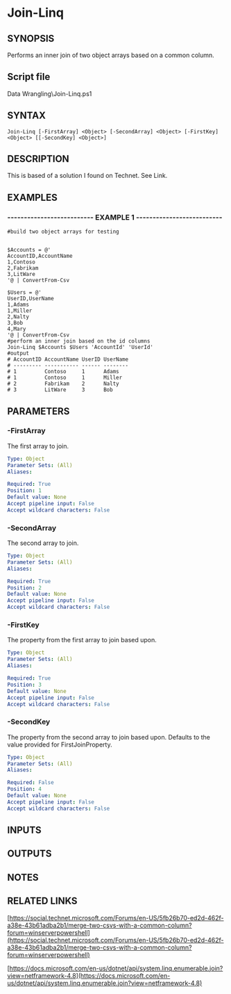 # Join-Linq

## SYNOPSIS
Performs an inner join of two object arrays based on a common column.

## Script file
Data Wrangling\Join-Linq.ps1

## SYNTAX

```
Join-Linq [-FirstArray] <Object> [-SecondArray] <Object> [-FirstKey] <Object> [[-SecondKey] <Object>]
```

## DESCRIPTION
This is based of a solution I found on Technet.
See Link.

## EXAMPLES

### -------------------------- EXAMPLE 1 --------------------------
```
#build two object arrays for testing


$Accounts = @'
AccountID,AccountName
1,Contoso
2,Fabrikam
3,LitWare
'@ | ConvertFrom-Csv

$Users = @'
UserID,UserName
1,Adams
1,Miller
2,Nalty
3,Bob
4,Mary
'@ | ConvertFrom-Csv
#perform an inner join based on the id columns
Join-Linq $Accounts $Users 'AccountId' 'UserId'
#output
# AccountID AccountName UserID UserName
# --------- ----------- ------ --------
# 1         Contoso     1      Adams   
# 1         Contoso     1      Miller
# 2         Fabrikam    2      Nalty   
# 3         LitWare     3      Bob
```
## PARAMETERS

### -FirstArray
The first array to join.

```yaml
Type: Object
Parameter Sets: (All)
Aliases: 

Required: True
Position: 1
Default value: None
Accept pipeline input: False
Accept wildcard characters: False
```

### -SecondArray
The second array to join.

```yaml
Type: Object
Parameter Sets: (All)
Aliases: 

Required: True
Position: 2
Default value: None
Accept pipeline input: False
Accept wildcard characters: False
```

### -FirstKey
The property from the first array to join based upon.

```yaml
Type: Object
Parameter Sets: (All)
Aliases: 

Required: True
Position: 3
Default value: None
Accept pipeline input: False
Accept wildcard characters: False
```

### -SecondKey
The property from the second array to join based upon. 
Defaults to the value provided for FirstJoinProperty.

```yaml
Type: Object
Parameter Sets: (All)
Aliases: 

Required: False
Position: 4
Default value: None
Accept pipeline input: False
Accept wildcard characters: False
```

## INPUTS

## OUTPUTS

## NOTES

## RELATED LINKS

[https://social.technet.microsoft.com/Forums/en-US/5fb26b70-ed2d-462f-a38e-43b61adba2b1/merge-two-csvs-with-a-common-column?forum=winserverpowershell](https://social.technet.microsoft.com/Forums/en-US/5fb26b70-ed2d-462f-a38e-43b61adba2b1/merge-two-csvs-with-a-common-column?forum=winserverpowershell)

[https://docs.microsoft.com/en-us/dotnet/api/system.linq.enumerable.join?view=netframework-4.8](https://docs.microsoft.com/en-us/dotnet/api/system.linq.enumerable.join?view=netframework-4.8)



